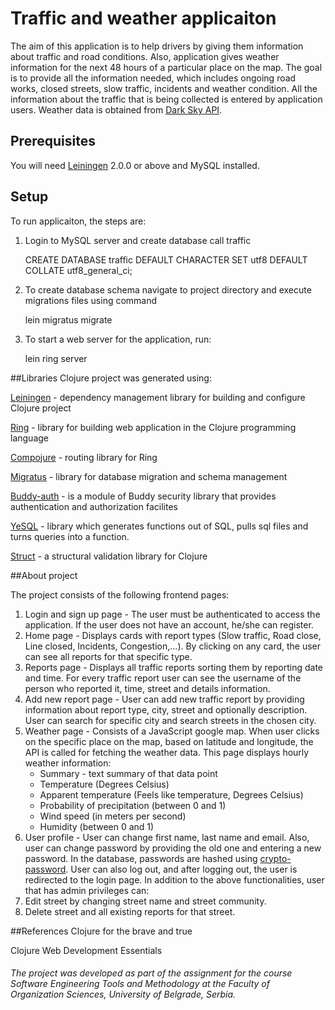 # Traffic and weather applicaiton

The aim of this application is to help drivers by giving them information about traffic and road conditions. Also, application gives weather information for the next 48 hours of a particular place on the map. The goal is to provide all the information needed, which includes ongoing road works, closed streets, slow traffic, incidents and weather condition. All the information about the traffic that is being collected is entered by application users. Weather data is obtained from [Dark Sky API][6]. 

## Prerequisites

You will need [Leiningen][1] 2.0.0 or above and MySQL installed.

[1]: https://github.com/technomancy/leiningen
[2]: https://github.com/ring-clojure/ring 
[3]: https://github.com/weavejester/compojure
[4]: https://github.com/yogthos/migratus
[5]: https://github.com/funcool/buddy-auth
[6]: https://darksky.net/dev
[7]: https://github.com/krisajenkins/yesql
[8]: https://funcool.github.io/struct/latest/
[9]: https://github.com/weavejester/crypto-password
## Setup
To run applicaiton, the steps are:
1. Login to MySQL server and create database call traffic
   
    CREATE DATABASE traffic DEFAULT CHARACTER SET utf8 DEFAULT COLLATE utf8_general_ci;
2. To create database schema navigate to project directory and execute migrations files using command
   
    lein migratus migrate
3. To start a web server for the application, run:

    lein ring server


##Libraries 
  Clojure project was generated using:
  
  [Leiningen][1] - dependency management library for building and configure Clojure project
  
  [Ring][2] - library for building web application in the Clojure programming language
  
  [Compojure][3] - routing library for Ring
  
  [Migratus][4] - library for database migration and schema management
  
  [Buddy-auth][5] - is a module of Buddy security library that provides authentication and authorization facilites

  [YeSQL][7] - library which generates functions out of SQL, pulls sql files and turns queries into a function.   
  
  [Struct][8] - a structural validation library for Clojure
    
##About project

The project consists of the following frontend pages:
1. Login and sign up page - The user must be authenticated to access the application. If the user does not have an account, he/she can register.
2. Home page - Displays cards with report types (Slow traffic, Road close, Line closed, Incidents, Congestion,...). By clicking on any card, the user can see all reports for that specific type.
3. Reports page - Displays all traffic reports sorting them by reporting date and time. For every traffic report user can see the username of the person who reported it, time, street and details information.
4. Add new report page - User can add new traffic report by providing information about report type, city, street and optionally description. User can search for specific city and search streets in the chosen city.
5. Weather page - Consists of a JavaScript google map. When user clicks on the specific place on the map, based on latitude and longitude, the API is called for fetching the weather data.
 This page displays hourly weather information: 
    - Summary - text summary of that data point
    - Temperature (Degrees Celsius)
    - Apparent temperature (Feels like temperature, Degrees Celsius)
    - Probability of precipitation (between 0 and 1)
    - Wind speed (in meters per second)
    - Humidity (between 0 and 1)
6. User profile - User can change first name, last name and email. Also, user can change password by providing the old one and entering a new password. In the database, passwords are hashed using [crypto-password][9]. 
User can also log out, and after logging out, the user is redirected to the login page.
In addition to the above functionalities, user that has admin privileges can: 
1. Edit street by changing street name and street community.
2. Delete street and all existing reports for that street.

##References
Clojure for the brave and true

Clojure Web Development Essentials

###### The project was developed as part of the assignment for the course Software Engineering Tools and Methodology at the Faculty of Organization Sciences, University of Belgrade, Serbia.